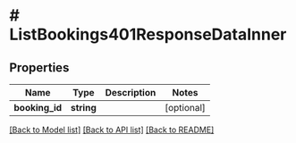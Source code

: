 # # ListBookings401ResponseDataInner

## Properties

Name | Type | Description | Notes
------------ | ------------- | ------------- | -------------
**booking_id** | **string** |  | [optional]

[[Back to Model list]](../../README.md#models) [[Back to API list]](../../README.md#endpoints) [[Back to README]](../../README.md)
